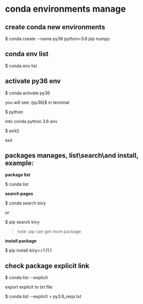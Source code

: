# conda environments manage

## create conda new environments

$ conda create --name py36 python=3.6 pip numpy

## conda env list

$ conda env list

## activate py36 env

$ conda activate py36

 you will see: (py36)$  in terminal

$ python 

 into conda python 3.6 env

$ exit()  

exit

## packages manages, list\search\and install, example:

**package list**

$ conda list

**search pages**

$ conda search kivy

or 

$ pip search kivy

> note: pip can get more package

**install package**

$ pip install kivy==1.11.1


## check package explicit link

$ conda list --explicit

export explicit to txt file

$ conda list --explicit > py3.6_reqs.txt

##
